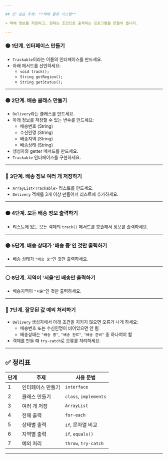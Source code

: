 ```yaml
---

## 📦 실습 주제: **택배 물류 시스템**

> 택배 정보를 저장하고, 원하는 조건으로 출력하는 프로그램을 만들어 봅니다.

---
```


### 🟢 **1단계. 인터페이스 만들기**

- `Trackable`이라는 이름의 인터페이스를 만드세요.
- 아래 메서드를 선언하세요:
  - `void track();`
  - `String getRegion();`
  - `String getStatus();`

---

### 🟡 **2단계. 배송 클래스 만들기**

- `Delivery`라는 클래스를 만드세요.
- 아래 정보를 저장할 수 있는 변수를 만드세요:
  - 배송번호 (String)
  - 수신인명 (String)
  - 배송지역 (String)
  - 배송상태 (String)
- 생성자와 getter 메서드를 만드세요.
- `Trackable` 인터페이스를 구현하세요.

---

### 🔵 **3단계. 배송 정보 여러 개 저장하기**

- `ArrayList<Trackable>` 리스트를 만드세요.
- `Delivery` 객체를 3개 이상 만들어서 리스트에 추가하세요.

---

### 🟠 **4단계. 모든 배송 정보 출력하기**

- 리스트에 있는 모든 객체의 `track()` 메서드를 호출해서 정보를 출력하세요.

---

### 🟣 **5단계. 배송 상태가 '배송 중'인 것만 출력하기**

- 배송 상태가 `"배송 중"`인 것만 출력하세요.

---

### ⚪ **6단계. 지역이 '서울'인 배송만 출력하기**

- 배송지역이 `"서울"`인 것만 출력하세요.

---

### 🔴 **7단계. 잘못된 값 예외 처리하기**

- `Delivery` 생성자에서 아래 조건을 지키지 않으면 오류가 나게 하세요:
  - 배송번호 또는 수신인명이 비어있으면 안 됨
  - 배송상태는 `"배송 중"`, `"배송 완료"`, `"배송 준비"` 중 하나여야 함
- 객체를 만들 때 `try-catch`로 오류를 처리하세요.

---

## ✅ 정리표

| 단계 | 주제              | 사용 문법             |
| ---- | ----------------- | --------------------- |
| 1    | 인터페이스 만들기 | `interface`           |
| 2    | 클래스 만들기     | `class`, `implements` |
| 3    | 여러 개 저장      | `ArrayList`           |
| 4    | 전체 출력         | `for-each`            |
| 5    | 상태별 출력       | `if`, 문자열 비교     |
| 6    | 지역별 출력       | `if`, `equals()`      |
| 7    | 예외 처리         | `throw`, `try-catch`  |

---
